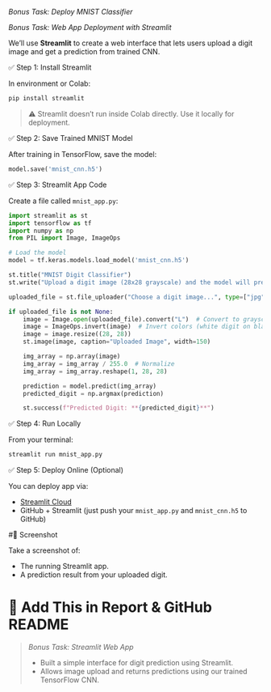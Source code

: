 *Bonus Task: Deploy  MNIST Classifier* 

*Bonus Task: Web App Deployment with Streamlit*

We’ll use **Streamlit** to create a web interface that lets users upload a digit image and get a prediction from trained CNN.

✅ Step 1: Install Streamlit

In environment or Colab:

```bash
pip install streamlit
```

> ⚠️ Streamlit doesn’t run inside Colab directly. Use it locally for deployment.

✅ Step 2: Save Trained MNIST Model

After training in TensorFlow, save the model:

```python
model.save('mnist_cnn.h5')
```

✅ Step 3: Streamlit App Code

Create a file called `mnist_app.py`:

```python
import streamlit as st
import tensorflow as tf
import numpy as np
from PIL import Image, ImageOps

# Load the model
model = tf.keras.models.load_model('mnist_cnn.h5')

st.title("MNIST Digit Classifier")
st.write("Upload a digit image (28x28 grayscale) and the model will predict it.")

uploaded_file = st.file_uploader("Choose a digit image...", type=["jpg", "png"])

if uploaded_file is not None:
    image = Image.open(uploaded_file).convert("L")  # Convert to grayscale
    image = ImageOps.invert(image)  # Invert colors (white digit on black bg)
    image = image.resize((28, 28))
    st.image(image, caption="Uploaded Image", width=150)

    img_array = np.array(image)
    img_array = img_array / 255.0  # Normalize
    img_array = img_array.reshape(1, 28, 28)

    prediction = model.predict(img_array)
    predicted_digit = np.argmax(prediction)

    st.success(f"Predicted Digit: **{predicted_digit}**")
```

✅ Step 4: Run Locally

From your terminal:

```bash
streamlit run mnist_app.py
```

✅ Step 5: Deploy Online (Optional)

You can deploy app via:

* [Streamlit Cloud](https://share.streamlit.io/)
* GitHub + Streamlit (just push your `mnist_app.py` and `mnist_cnn.h5` to GitHub)

#📸 Screenshot

Take a screenshot of:

* The running Streamlit app.
* A prediction result from your uploaded digit.

# 🔗 Add This in Report & GitHub README

> *Bonus Task: Streamlit Web App*
>
> * Built a simple interface for digit prediction using Streamlit.
> * Allows image upload and returns predictions using our trained TensorFlow CNN.
